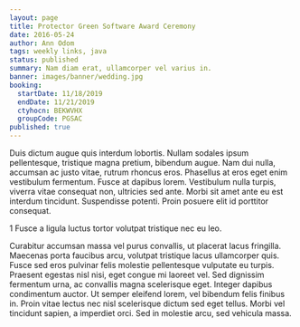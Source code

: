 ```yaml
---
layout: page
title: Protector Green Software Award Ceremony
date: 2016-05-24
author: Ann Odom
tags: weekly links, java
status: published
summary: Nam diam erat, ullamcorper vel varius in.
banner: images/banner/wedding.jpg
booking:
  startDate: 11/18/2019
  endDate: 11/21/2019
  ctyhocn: BEKWVHX
  groupCode: PGSAC
published: true
---
```

Duis dictum augue quis interdum lobortis. Nullam sodales ipsum pellentesque, tristique magna pretium, bibendum augue. Nam dui nulla, accumsan ac justo vitae, rutrum rhoncus eros. Phasellus at eros eget enim vestibulum fermentum. Fusce at dapibus lorem. Vestibulum nulla turpis, viverra vitae consequat non, ultricies sed ante. Morbi sit amet ante eu est interdum tincidunt. Suspendisse potenti. Proin posuere elit id porttitor consequat.

1 Fusce a ligula luctus tortor volutpat tristique nec eu leo.

Curabitur accumsan massa vel purus convallis, ut placerat lacus fringilla. Maecenas porta faucibus arcu, volutpat tristique lacus ullamcorper quis. Fusce sed eros pulvinar felis molestie pellentesque vulputate eu turpis. Praesent egestas nisl nisi, eget congue mi laoreet vel. Sed dignissim fermentum urna, ac convallis magna scelerisque eget. Integer dapibus condimentum auctor. Ut semper eleifend lorem, vel bibendum felis finibus in. Proin vitae lectus nec nisl scelerisque dictum sed eget tellus. Morbi vel tincidunt sapien, a imperdiet orci. Sed in molestie arcu, sed vehicula massa.
